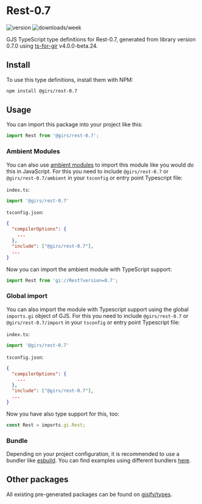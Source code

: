 
# Rest-0.7

![version](https://img.shields.io/npm/v/@girs/rest-0.7)
![downloads/week](https://img.shields.io/npm/dw/@girs/rest-0.7)


GJS TypeScript type definitions for Rest-0.7, generated from library version 0.7.0 using [ts-for-gir](https://github.com/gjsify/ts-for-gir) v4.0.0-beta.24.


## Install

To use this type definitions, install them with NPM:
```bash
npm install @girs/rest-0.7
```

## Usage

You can import this package into your project like this:
```ts
import Rest from '@girs/rest-0.7';
```

### Ambient Modules

You can also use [ambient modules](https://github.com/gjsify/ts-for-gir/tree/main/packages/cli#ambient-modules) to import this module like you would do this in JavaScript.
For this you need to include `@girs/rest-0.7` or `@girs/rest-0.7/ambient` in your `tsconfig` or entry point Typescript file:

`index.ts`:
```ts
import '@girs/rest-0.7'
```

`tsconfig.json`:
```json
{
  "compilerOptions": {
    ...
  },
  "include": ["@girs/rest-0.7"],
  ...
}
```

Now you can import the ambient module with TypeScript support: 

```ts
import Rest from 'gi://Rest?version=0.7';
```

### Global import

You can also import the module with Typescript support using the global `imports.gi` object of GJS.
For this you need to include `@girs/rest-0.7` or `@girs/rest-0.7/import` in your `tsconfig` or entry point Typescript file:

`index.ts`:
```ts
import '@girs/rest-0.7'
```

`tsconfig.json`:
```json
{
  "compilerOptions": {
    ...
  },
  "include": ["@girs/rest-0.7"],
  ...
}
```

Now you have also type support for this, too:

```ts
const Rest = imports.gi.Rest;
```

### Bundle

Depending on your project configuration, it is recommended to use a bundler like [esbuild](https://esbuild.github.io/). You can find examples using different bundlers [here](https://github.com/gjsify/ts-for-gir/tree/main/examples).

## Other packages

All existing pre-generated packages can be found on [gjsify/types](https://github.com/gjsify/types).


